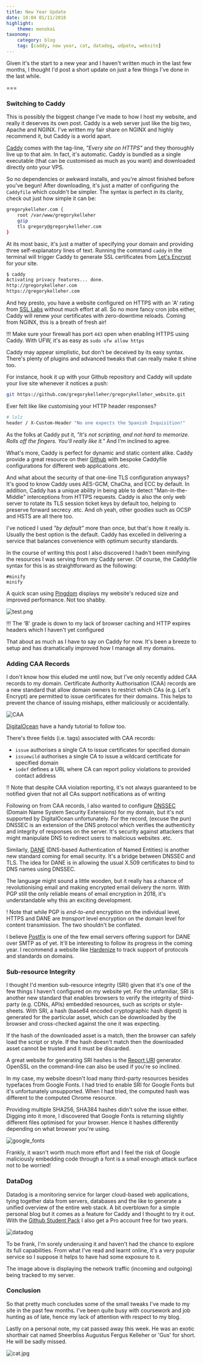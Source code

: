 ```yaml
---
title: New Year Update
date: 18:04 01/11/2018
highlight:
    theme: monokai
taxonomy:
    category: blog
    tag: [caddy, new year, cat, datadog, udpate, website]
---
```


Given it's the start to a new year and I haven't written much in the last few months, I thought I'd post a short update on just a few things I've done in the last while.

===

### Switching to Caddy

This is possibly the biggest change I've made to how I host my website, and really it deserves its own post. Caddy is a web server just like the big two, Apache and NGINX. I've written my fair share on NGINX and highly recommend it, but Caddy is a world apart.

[Caddy](https://caddyserver.com/) comes with the tag-line, _"Every site on HTTPS"_ and they thoroughly live up to that aim. In fact, it's automatic. Caddy is bundled as a single executable (that can be customised as much as you want) and downloaded directly onto your VPS.

So no dependencies or awkward installs, and you're almost finished before you've begun! After downloading, it's just a matter of configuring the `Caddyfile` which couldn't be simpler. The syntax is perfect in its clarity, check out just how simple it can be:

```bash
gregorykelleher.com {
    root /var/www/gregorykelleher
    gzip
    tls gregory@gregorykelleher.com
}
```

At its most basic, it's just a matter of specifying your domain and providing three self-explanatory lines of text. Running the command `caddy` in the terminal will trigger Caddy to generate SSL certificates from [Let's Encrypt](https://letsencrypt.org/) for your site.

```bash
$ caddy
Activating privacy features... done.
http://gregorykelleher.com
https://gregorykelleher.com
```

And hey presto, you have a website configured on HTTPS with an 'A' rating from [SSL Labs](http://ssllabs.com/) without much effort at all. So no more fancy cron jobs either, Caddy will renew your certificates with zero-downtime reloads. Coming from NGINX, this is a breath of fresh air!

!!! Make sure your firewall has port `443` open when enabling HTTPS using Caddy. With UFW, it's as easy as `sudo ufw allow https`

Caddy may appear simplistic, but don't be deceived by its easy syntax. There's plenty of plugins and advanced tweaks that can really make it shine too.

For instance, hook it up with your Github repository and Caddy will update your live site whenever it notices a push:

```bash
git https://github.com/gregorykelleher/gregorykelleher_website.git
```

Ever felt like like customising your HTTP header responses?

```bash
# lolz
header / X-Custom-Header "No one expects the Spanish Inquisition!"
```

As the folks at Caddy put it, _"It's not scripting, and not hard to memorize. Rolls off the fingers. You'll really like it."_ And I'm inclined to agree.

What's more, Caddy is perfect for dynamic and static content alike. Caddy provide a great resource on their [Github](https://github.com/caddyserver/examples) with bespoke Caddyfile configurations for different web applications .etc.

And what about the security of that one-line TLS configuration anyways? It's good to know Caddy uses AES-GCM, ChaCha, and ECC by default. In addition, Caddy has a unique ability in being able to detect "Man-in-the-Middle" interceptions from HTTPS requests. Caddy is also the only web server to rotate its TLS session ticket keys by default too, helping to preserve forward secrecy .etc. And oh yeah, other goodies such as OCSP and HSTS are all there too.

I've noticed I used _"by default"_ more than once, but that's how it really is. Usually the best option is the default. Caddy has excelled in delivering a service that balances convenience with optimum security standards.

In the course of writing this post I also discovered I hadn't been minifying the resources I was serving from my Caddy server. Of course, the Caddyfile syntax for this is as straightforward as the following:

```
#minify
minify
```

A quick scan using [Pingdom](https://tools.pingdom.com/) displays my website's reduced size and improved performance. Not too shabby.

![test.png](test.png)

!!! The 'B' grade is down to my lack of browser caching and HTTP expires headers which I haven't yet configured

That about as much as I have to say on Caddy for now. It's been a breeze to setup and has dramatically improved how I manage all my domains.

### Adding CAA Records

I don't know how this eluded me until now, but I've only recently added CAA records to my domain. Certificate Authority Authorisation (CAA) records are a new standard that allow domain owners to restrict which CAs (e.g. Let's Encrypt) are permitted to issue certificates for their domains. This helps to prevent the chance of issuing mishaps, either maliciously or accidentally.

![CAA](caa.png)

[DigitalOcean](https://www.digitalocean.com/community/tutorials/how-to-create-and-manage-caa-records-using-digitalocean-dns) have a handy tutorial to follow too.

There's three fields (i.e. tags) associated with CAA records:

* `issue` authorises a single CA to issue certificates for specified domain
* `issuewild` authorises a single CA to issue a wildcard certificate for specified domain
* `iodef` defines a URL where CA can report policy violations to provided contact address

!! Note that despite CAA violation reporting, it's not always guaranteed to be notified given that not all CAs support notifications as of writing

Following on from CAA records, I also wanted to configure [DNSSEC](https://en.wikipedia.org/wiki/Domain_Name_System_Security_Extensions) (Domain Name System Security Extensions) for my domain, but it's not supported by DigitalOcean unfortunately. For the record, (excuse the pun) DNSSEC is an extension of the DNS protocol which verifies the authenticity and integrity of responses on the server. It's security against attackers that might manipulate DNS to redirect users to malicious websites .etc.

Similarly, [DANE](https://en.wikipedia.org/wiki/DNS-based_Authentication_of_Named_Entities) (DNS-based Authentication of Named Entities) is another new standard coming for email security. It's a bridge between DNSSEC and TLS. The idea for DANE is in allowing the usual X.509 certificates to bind to DNS names using DNSSEC.

The language might sound a little wooden, but it really has a chance of revolutionising email and making encrypted email delivery the norm. With PGP still the only reliable means of email encryption in 2018, it's understandable why this an exciting development.

! Note that while PGP is _end-to-end_ encryption on the individual level, HTTPS and DANE are _transport_ level encryption on the domain level for content transmission. The two shouldn't be conflated.

I believe [Postfix](www.postfix.org) is one of the few email servers offering support for DANE over SMTP as of yet. It'll be interesting to follow its progress in the coming year. I recommend a website like [Hardenize](https://www.hardenize.com/) to track support of protocols and standards on domains.

### Sub-resource Integrity

I thought I'd mention sub-resource integrity (SRI) given that it's one of the few things I haven't configured on my website yet. For the unfamiliar, SRI is another new standard that enables browsers to verify the integrity of third-party (e.g. CDNs, APIs) embedded resources, such as scripts or style-sheets. With SRI, a hash (base64 encoded cryptographic hash digest) is generated for the particular asset, which can be downloaded by the browser and cross-checked against the one it was expecting.

If the hash of the downloaded asset is a match, then the browser can safely load the script or style. If the hash doesn't match then the downloaded asset cannot be trusted and it must be discarded.

A great website for generating SRI hashes is the [Report URI](https://report-uri.com/home/sri_hash) generator. OpenSSL on the command-line can also be used if you're so inclined.

In my case, my website doesn't load many third-party resources besides typefaces from Google Fonts. I had tried to enable SRI for Google Fonts but it's unfortunately unsupported. When I had tried, the computed hash was different to the computed Chrome resource. 

Providing multiple SHA256, SHA384 hashes didn't solve the issue either. Digging into it more, I discovered that Google Fonts is returning slightly different files optimised for your browser. Hence it hashes differently depending on what browser you're using.

![google_fonts](google_fonts.png)

Frankly, it wasn't worth much more effort and I feel the risk of Google maliciously embedding code through a font is a small enough attack surface not to be worried!

### DataDog

Datadog is a monitoring service for larger cloud-based web applications, tying together data from servers, databases and the like to generate a unified overview of the entire web stack. A bit overblown for a simple personal blog but it comes as a feature for Caddy and I thought to try it out. With the [Github Student Pack](https://education.github.com/pack) I also get a Pro account free for two years.

![datadog](datadog.png)

To be frank, I'm sorely underusing it and haven't had the chance to explore its full capabilities. From what I've read and learnt online, it's a very popular service so I suppose it helps to have had some exposure to it.

The image above is displaying the network traffic (incoming and outgoing) being tracked to my server.

### Conclusion

So that pretty much concludes some of the small tweaks I've made to my site in the past few months. I've been quite busy with coursework and job hunting as of late, hence my lack of attention with respect to my blog.

Lastly on a personal note, my cat passed away this week. He was an exotic shorthair cat named Sheerbliss Augustus Fergus Kelleher or 'Gus' for short. He will be sadly missed.

![cat.jpg](cat.jpg)
